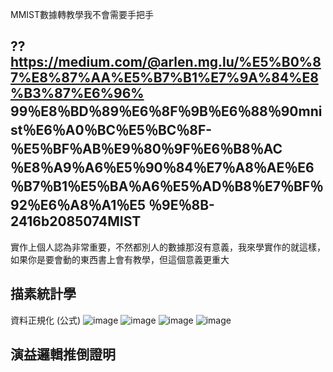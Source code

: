 MMIST數據轉教學我不會需要手把手
## ??  https://medium.com/@arlen.mg.lu/%E5%B0%87%E8%87%AA%E5%B7%B1%E7%9A%84%E8%B3%87%E6%96% 99％E8％BD％89％E6％8F％9B％E6％88％90mnist％E6％A0％BC％E5％BC％8F-％E5％BF％AB％E9％80％9F％E6％B8％AC ％E8％A9％A6％E5％90％84％E7％A8％AE％E6％B7％B1％E5％BA％A6％E5％AD％B8％E7％BF％92％E6％A8％A1％E5 ％9E％8B-2416b2085074MIST
實作上個人認為非常重要，不然都別人的數據那沒有意義，我來學實作的就這樣，如果你是要會動的東西書上會有教學，但這個意義更重大
##  描素統計學  

資料正規化  (公式)
 ![image](https://github.com/SuWeizhe1124/3-19/blob/master/擷取.JPG)
  ![image](https://github.com/SuWeizhe1124/3-19/blob/master/擷取.JPG)
   ![image](https://github.com/SuWeizhe1124/3-19/blob/master/擷取.JPG)
    ![image](https://github.com/SuWeizhe1124/3-19/blob/master/擷取.JPG)
## 演益邏輯推倒證明  



